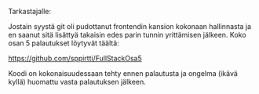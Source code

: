 Tarkastajalle:

Jostain syystä git oli pudottanut frontendin kansion kokonaan hallinnasta ja en saanut sitä lisättyä takaisin edes parin tunnin yrittämisen jälkeen. Koko osan 5 palautukset löytyvät täältä:

https://github.com/sppirtti/FullStackOsa5

Koodi on kokonaisuudessaan tehty ennen palautusta ja ongelma (ikävä kyllä) huomattu vasta palautuksen jälkeen.
